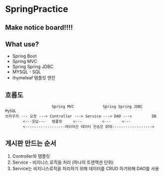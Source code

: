 # SpringPractice

## Make notice board!!!!

## What use?
- Spring Boot
- Spring MVC
- Spring Spring JDBC
- MYSQL - SQL
- thymeleaf 템플릿 엔진

## 흐름도
```                  Spring Core
                     Spring MVC             Spring Spring JDBC     MySQL
브라우저 --- 요청 ---> Controller ---> Service ---> DAO --->         DB
        <---응답---   템플릿     <---         <---     <---
        <------------------레이어간 데이터 전송은 DTO------------------>
```

## 게시판 만드는 순서
1. Controller와 템플릿
2. Service - 비지니스 로직을 처리 (하나의 트랜잭션 단위)
3. Service는 비지니스로직을 처리하기 위해 데이터를 CRUD 하기위해 DAO를 사용